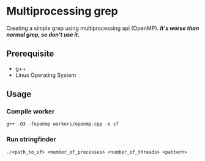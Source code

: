 # Multiprocessing grep
Creating a simple grep using multiprocessing api (OpenMP). ***It's worse than normal grep, so don't use it.***

## Prerequisite
- g++
- Linux Operating System

## Usage
### Compile worker
`g++ -O3 -fopenmp workers/openmp.cpp -o sf`
### Run stringfinder
`./<path_to_sf> <number_of_processes> <number_of_threads> <pattern>`
